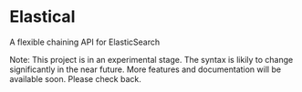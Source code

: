 # Elastical
A flexible chaining API for ElasticSearch

Note: This project is in an experimental stage. The
syntax is likily to change significantly in the near
future. More features and documentation will be 
available soon. Please check back.
